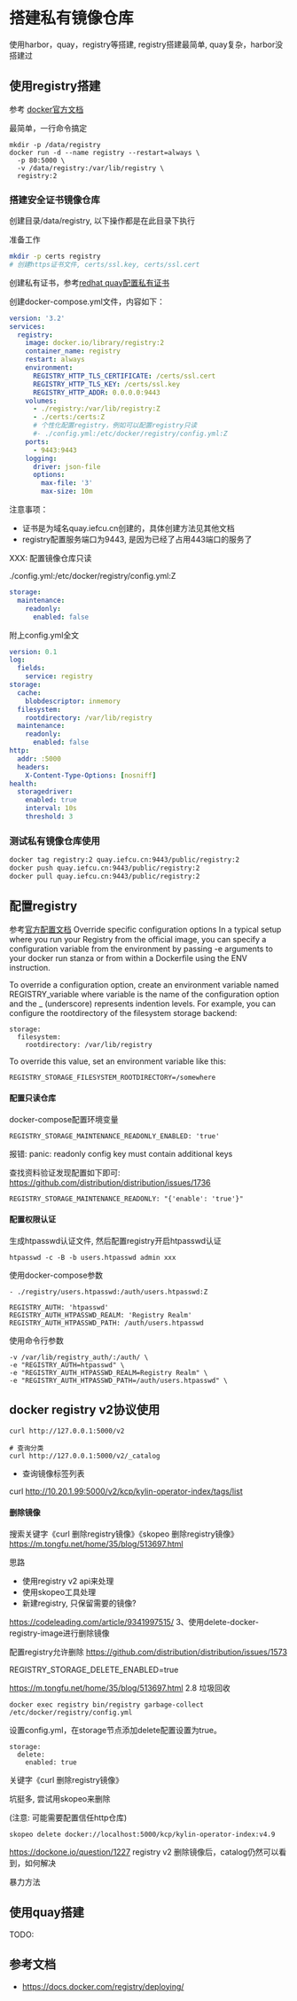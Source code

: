 # 搭建私有镜像仓库

使用harbor，quay，registry等搭建,
registry搭建最简单, quay复杂，harbor没搭建过

## 使用registry搭建

参考 [docker官方文档](https://docs.docker.com/registry/deploying/)

最简单，一行命令搞定
```
mkdir -p /data/registry
docker run -d --name registry --restart=always \
  -p 80:5000 \
  -v /data/registry:/var/lib/registry \
  registry:2
```

### 搭建安全证书镜像仓库

创建目录/data/registry, 以下操作都是在此目录下执行

准备工作
```bash
mkdir -p certs registry
# 创建https证书文件, certs/ssl.key, certs/ssl.cert
```

创建私有证书，参考[redhat quay配置私有证书](https://access.redhat.com/documentation/en-us/red_hat_quay/3/html/manage_red_hat_quay/using-ssl-to-protect-quay)

创建docker-compose.yml文件，内容如下：
```yaml
version: '3.2'
services:
  registry:
    image: docker.io/library/registry:2
    container_name: registry
    restart: always
    environment:
      REGISTRY_HTTP_TLS_CERTIFICATE: /certs/ssl.cert
      REGISTRY_HTTP_TLS_KEY: /certs/ssl.key
      REGISTRY_HTTP_ADDR: 0.0.0.0:9443
    volumes:
      - ./registry:/var/lib/registry:Z
      - ./certs:/certs:Z
      # 个性化配置registry，例如可以配置registry只读
      #- ./config.yml:/etc/docker/registry/config.yml:Z
    ports:
      - 9443:9443
    logging:
      driver: json-file
      options:
        max-file: '3'
        max-size: 10m
```

注意事项：
* 证书是为域名quay.iefcu.cn创建的，具体创建方法见其他文档
* registry配置服务端口为9443, 是因为已经了占用443端口的服务了

XXX: 配置镜像仓库只读

./config.yml:/etc/docker/registry/config.yml:Z
```yaml
storage:
  maintenance:
    readonly:
      enabled: false
```

附上config.yml全文
```yaml
version: 0.1
log:
  fields:
    service: registry
storage:
  cache:
    blobdescriptor: inmemory
  filesystem:
    rootdirectory: /var/lib/registry
  maintenance:
    readonly:
      enabled: false
http:
  addr: :5000
  headers:
    X-Content-Type-Options: [nosniff]
health:
  storagedriver:
    enabled: true
    interval: 10s
    threshold: 3
```

### 测试私有镜像仓库使用

```bash
docker tag registry:2 quay.iefcu.cn:9443/public/registry:2
docker push quay.iefcu.cn:9443/public/registry:2
docker pull quay.iefcu.cn:9443/public/registry:2
```

## 配置registry

参考[官方配置文档](https://docs.docker.com/registry/configuration/)
Override specific configuration options
In a typical setup where you run your Registry from the official image, you can specify a configuration variable from the environment by passing -e arguments to your docker run stanza or from within a Dockerfile using the ENV instruction.

To override a configuration option, create an environment variable named REGISTRY_variable where variable is the name of the configuration option and the _ (underscore) represents indention levels. For example, you can configure the rootdirectory of the filesystem storage backend:

```
storage:
  filesystem:
    rootdirectory: /var/lib/registry
```
To override this value, set an environment variable like this:

```
REGISTRY_STORAGE_FILESYSTEM_ROOTDIRECTORY=/somewhere
```

#### 配置只读仓库

docker-compose配置环境变量
```
REGISTRY_STORAGE_MAINTENANCE_READONLY_ENABLED: 'true'
```
报错: panic: readonly config key must contain additional keys

查找资料验证发现配置如下即可: https://github.com/distribution/distribution/issues/1736
```
REGISTRY_STORAGE_MAINTENANCE_READONLY: "{'enable': 'true'}"
```

#### 配置权限认证

生成htpasswd认证文件, 然后配置registry开启htpasswd认证
```
htpasswd -c -B -b users.htpasswd admin xxx
```

使用docker-compose参数
```
- ./registry/users.htpasswd:/auth/users.htpasswd:Z

REGISTRY_AUTH: 'htpasswd'
REGISTRY_AUTH_HTPASSWD_REALM: 'Registry Realm'
REGISTRY_AUTH_HTPASSWD_PATH: /auth/users.htpasswd
```

使用命令行参数
```
-v /var/lib/registry_auth/:/auth/ \
-e "REGISTRY_AUTH=htpasswd" \
-e "REGISTRY_AUTH_HTPASSWD_REALM=Registry Realm" \
-e "REGISTRY_AUTH_HTPASSWD_PATH=/auth/users.htpasswd" \
```

## docker registry v2协议使用

```
curl http://127.0.0.1:5000/v2

# 查询分类
curl http://127.0.0.1:5000/v2/_catalog
```

* 查询镜像标签列表

curl http://10.20.1.99:5000/v2/kcp/kylin-operator-index/tags/list

#### 删除镜像

搜索关键字《curl 删除registry镜像》《skopeo 删除registry镜像》
https://m.tongfu.net/home/35/blog/513697.html

思路
* 使用registry v2 api来处理
* 使用skopeo工具处理
* 新建registry, 只保留需要的镜像?

https://codeleading.com/article/9341997515/
3、使用delete-docker-registry-image进行删除镜像


配置registry允许删除
https://github.com/distribution/distribution/issues/1573

REGISTRY_STORAGE_DELETE_ENABLED=true

https://m.tongfu.net/home/35/blog/513697.html
2.8 垃圾回收
```
docker exec registry bin/registry garbage-collect /etc/docker/registry/config.yml
```

设置config.yml，在storage节点添加delete配置设置为true。
```
storage:
  delete:
    enabled: true
```

关键字《curl 删除registry镜像》

坑挺多, 尝试用skopeo来删除

(注意: 可能需要配置信任http仓库)
```
skopeo delete docker://localhost:5000/kcp/kylin-operator-index:v4.9
```

https://dockone.io/question/1227
registry v2 删除镜像后，catalog仍然可以看到，如何解决


暴力方法

## 使用quay搭建

TODO:

## 参考文档

* https://docs.docker.com/registry/deploying/
